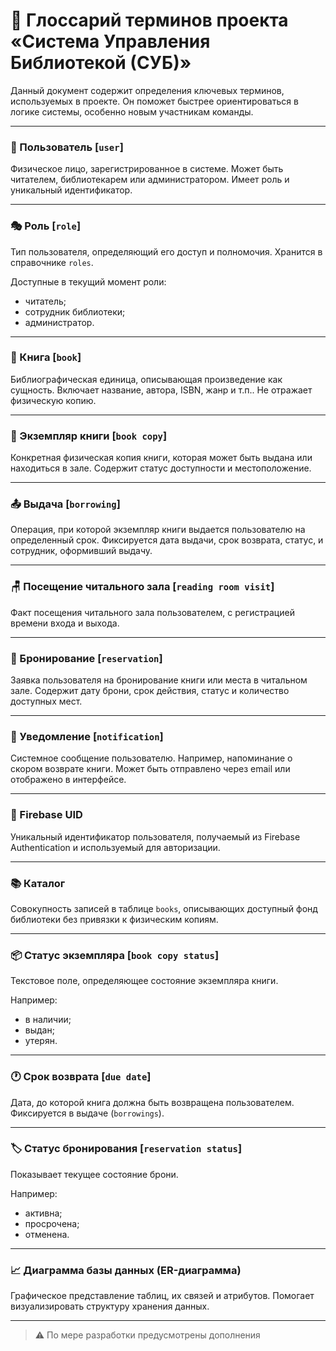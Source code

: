 # 📖 Глоссарий терминов проекта «Система Управления Библиотекой (СУБ)»

Данный документ содержит определения ключевых терминов, используемых в проекте. Он поможет быстрее ориентироваться в логике системы, особенно новым участникам команды.

---

### 👤 Пользователь [`user`]
Физическое лицо, зарегистрированное в системе. Может быть читателем, библиотекарем или администратором. Имеет роль и уникальный идентификатор.

---

### 🎭 Роль [`role`]
Тип пользователя, определяющий его доступ и полномочия. Хранится в справочнике `roles`.<br>

Доступные в текущий момент роли:
- читатель;
- сотрудник библиотеки;
- администратор.

---

### 📘 Книга [`book`]
Библиографическая единица, описывающая произведение как сущность. Включает название, автора, ISBN, жанр и т.п.. Не отражает физическую копию.

---

### 📗 Экземпляр книги [`book copy`]
Конкретная физическая копия книги, которая может быть выдана или находиться в зале. Содержит статус доступности и местоположение.

---

### 📤 Выдача [`borrowing`]
Операция, при которой экземпляр книги выдается пользователю на определенный срок. Фиксируется дата выдачи, срок возврата, статус, и сотрудник, оформивший выдачу.

---

### 🪑 Посещение читального зала [`reading room visit`]
Факт посещения читального зала пользователем, с регистрацией времени входа и выхода.

---

### 📅 Бронирование [`reservation`]
Заявка пользователя на бронирование книги или места в читальном зале. Содержит дату брони, срок действия, статус и количество доступных мест.

---

### 🔔 Уведомление [`notification`]
Системное сообщение пользователю. Например, напоминание о скором возврате книги. Может быть отправлено через email или отображено в интерфейсе.

---

### 🔑 Firebase UID
Уникальный идентификатор пользователя, получаемый из Firebase Authentication и используемый для авторизации.

---

### 📚 Каталог
Совокупность записей в таблице `books`, описывающих доступный фонд библиотеки без привязки к физическим копиям.

---

### 📦 Статус экземпляра [`book copy status`]
Текстовое поле, определяющее состояние экземпляра книги.<br>

Например:
- в наличии;
- выдан;
- утерян.

---

### 🕐 Срок возврата [`due date`]
Дата, до которой книга должна быть возвращена пользователем. Фиксируется в выдаче (`borrowings`).

---

### 🏷️ Статус бронирования [`reservation status`]
Показывает текущее состояние брони.<br>

Например:
- активна;
- просрочена;
- отменена.

---

### 📈 Диаграмма базы данных (ER-диаграмма)
Графическое представление таблиц, их связей и атрибутов. Помогает визуализировать структуру хранения данных.

---

> ⚠️ По мере разработки предусмотрены дополнения
